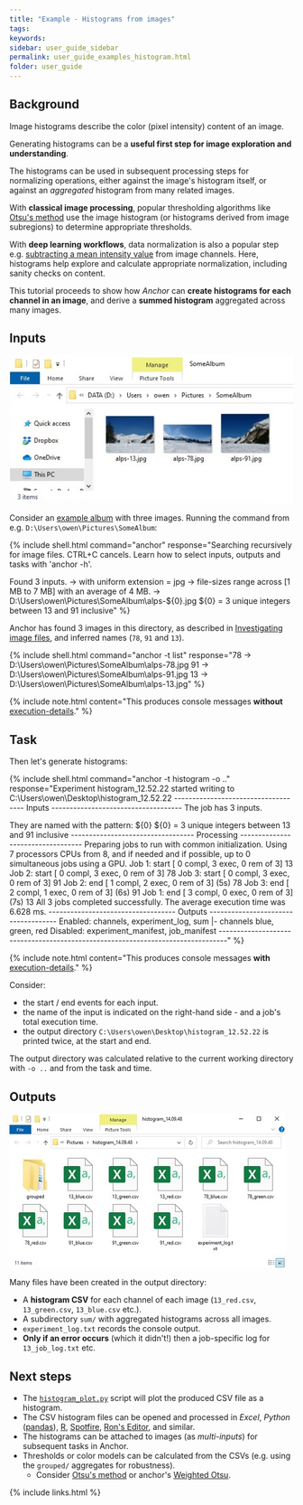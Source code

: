 ```yaml
---
title: "Example - Histograms from images"
tags:
keywords:
sidebar: user_guide_sidebar
permalink: user_guide_examples_histogram.html
folder: user_guide
---
```


## Background

Image histograms describe the color (pixel intensity) content of an image.

Generating histograms can be a **useful first step for image exploration and understanding**.

The histograms can be used in subsequent processing steps for normalizing operations, either against the image's histogram itself, or against an *aggregated* histogram from many related images.

With **classical image processing**, popular thresholding algorithms like [Otsu's method](https://github.com/anchoranalysis/anchor-plugins/blob/master/anchor-plugin-image/src/main/java/org/anchoranalysis/plugin/image/bean/histogram/threshold/Otsu.java) use the image histogram (or histograms derived from image subregions) to determine appropriate thresholds.

With **deep learning workflows**, data normalization is also a popular step e.g. [subtracting a mean intensity value](https://stats.stackexchange.com/questions/211436/why-normalize-images-by-subtracting-datasets-image-mean-instead-of-the-current) from image channels. Here, histograms help explore and calculate appropriate normalization, including sanity checks on content.

This tutorial proceeds to show how *Anchor* can **create histograms for each channel in an image**, and derive a **summed histogram** aggregated across many images.

## Inputs

<img alt="inputs in windows explorer" src="/images/examples/histogram/inputs_windows_explorer.jpg" class="screenshotExample"/>

Consider an [example album](/downloads/examples/alps.zip) with three images. Running the command from e.g. `D:\Users\owen\Pictures\SomeAlbum`:

{% include shell.html
command="anchor"
response="Searching recursively for image files. CTRL+C cancels.
Learn how to select inputs, outputs and tasks with 'anchor -h'.

Found 3 inputs.
-> with uniform extension = jpg
-> file-sizes range across [1 MB to 7 MB] with an average of 4 MB.
-> D:\Users\owen\Pictures\SomeAlbum\alps-${0}.jpg
${0} = 3 unique integers between 13 and 91 inclusive" %}

Anchor has found 3 images in this directory, as described in [Investigating image files](/user_guide_examples_investigating_images.html), and inferred names (`78`, `91` and `13`).

{% include shell.html
command="anchor -t list"
response="78       -> D:\Users\owen\Pictures\SomeAlbum\alps-78.jpg
91       -> D:\Users\owen\Pictures\SomeAlbum\alps-91.jpg
13       -> D:\Users\owen\Pictures\SomeAlbum\alps-13.jpg" %}

{% include note.html content="This produces console messages **without** [execution-details](/user_guide.html#parallelization)." %}

## Task

Then let's generate histograms:

{% include shell.html
command="anchor -t histogram -o .."
response="Experiment histogram_12.52.22 started writing to C:\Users\owen\Desktop\histogram_12.52.22
------------------------------------ Inputs ------------------------------------
The job has 3 inputs.

They are named with the pattern: ${0}
${0} = 3 unique integers between 13 and 91 inclusive
---------------------------------- Processing ----------------------------------
Preparing jobs to run with common initialization.
Using 7 processors CPUs from 8, and if needed and if possible, up to 0 simultaneous jobs using a GPU.
Job    1:       start   [  0 compl,   3 exec,   0 rem of   3]           13
Job    2:       start   [  0 compl,   3 exec,   0 rem of   3]           78
Job    3:       start   [  0 compl,   3 exec,   0 rem of   3]           91
Job    2:       end     [  1 compl,   2 exec,   0 rem of   3]   (5s)    78
Job    3:       end     [  2 compl,   1 exec,   0 rem of   3]   (6s)    91
Job    1:       end     [  3 compl,   0 exec,   0 rem of   3]   (7s)    13
All 3 jobs completed successfully. The average execution time was 6.628 ms.
----------------------------------- Outputs ------------------------------------
Enabled:        channels, experiment_log, sum
|- channels     blue, green, red
Disabled:       experiment_manifest, job_manifest
--------------------------------------------------------------------------------" %}

{% include note.html content="This produces console messages **with** [execution-details](/user_guide.html#parallelization)." %}

Consider:
- the start / end events for each input.
- the name of the input is indicated on the right-hand side - and a job's total execution time.
- the output directory `C:\Users\owen\Desktop\histogram_12.52.22` is printed twice, at the start and end.

The output directory was calculated relative to the current working directory with `-o ..` and from the task and time.

## Outputs

<img alt="outputs in windows explorer" src="/images/examples/histogram/outputs_windows_explorer.jpg" class="screenshotExample"/>

Many files have been created in the output directory:

- A **histogram CSV** for each channel of each image (`13_red.csv`, `13_green.csv`, `13_blue.csv` etc.).
- A subdirectory `sum/` with aggregated histograms across all images.
- `experiment_log.txt` records the console output.
- **Only if an error occurs** (which it didn't!) then a job-specific log for `13_job_log.txt` etc.


## Next steps

- The [`histogram_plot.py`](/developer_guide_repositories_anchor_python_visualization.html#entry-point-scripts) script will plot the produced CSV file as a histogram.
- The CSV histogram files can be opened and processed in *Excel*, *Python* ([pandas](https://pandas.pydata.org/pandas-docs/stable/reference/api/pandas.read_csv.html)), [R](https://stat.ethz.ch/R-manual/R-devel/library/utils/html/read.table.html), [Spotfire](https://www.tibco.com/products/tibco-spotfire), [Ron's Editor](https://www.ronsplace.eu/products/ronseditor), and similar.
- The histograms can be attached to images (as *multi-inputs*) for subsequent tasks in Anchor.
- Thresholds or color models can be calculated from the CSVs (e.g. using the `grouped/` aggregates for robustness).
    - Consider [Otsu's method](https://github.com/anchoranalysis/anchor-plugins/blob/master/anchor-plugin-image/src/main/java/org/anchoranalysis/plugin/image/bean/histogram/threshold/Otsu.java) or anchor's [Weighted Otsu](https://github.com/anchoranalysis/anchor-plugins/blob/master/anchor-plugin-image/src/main/java/org/anchoranalysis/plugin/image/bean/histogram/threshold/OtsuWeighted.java).

{% include links.html %}